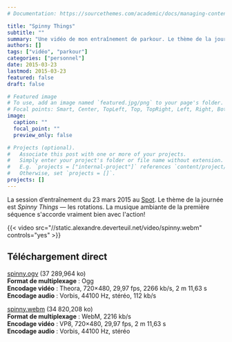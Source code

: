 ```yaml
---
# Documentation: https://sourcethemes.com/academic/docs/managing-content/

title: "Spinny Things"
subtitle: ""
summary: "Une vidéo de mon entraînement de parkour. Le thème de la journée sont les rotation."
authors: []
tags: ["vidéo", "parkour"]
categories: ["personnel"]
date: 2015-03-23
lastmod: 2015-03-23
featured: false
draft: false

# Featured image
# To use, add an image named `featured.jpg/png` to your page's folder.
# Focal points: Smart, Center, TopLeft, Top, TopRight, Left, Right, BottomLeft, Bottom, BottomRight.
image:
  caption: ""
  focal_point: ""
  preview_only: false

# Projects (optional).
#   Associate this post with one or more of your projects.
#   Simply enter your project's folder or file name without extension.
#   E.g. `projects = ["internal-project"]` references `content/project/deep-learning/index.md`.
#   Otherwise, set `projects = []`.
projects: []
---
```


La session d’entraînement du 23 mars 2015 au [Spot](http://thespotmontreal.com/). Le thème de la journée est *Spinny Things* &mdash; les rotations. La musique ambiante de la première séquence s'accorde vraiment bien avec l'action!

{{< video src="//static.alexandre.deverteuil.net/video/spinny.webm" controls="yes" >}}

## Téléchargement direct

[spinny.ogv](//static.alexandre.deverteuil.net/video/spinny.ogv) (37&nbsp;289,964&nbsp;ko)  
**Format de multiplexage**&nbsp;: Ogg  
**Encodage vidéo**&nbsp;: Theora, 720×480, 29,97&nbsp;fps, 2266&nbsp;kb/s, 2&nbsp;m 11,63&nbsp;s  
**Encodage audio**&nbsp;: Vorbis, 44100&nbsp;Hz, stéréo, 112&nbsp;kb/s

[spinny.webm](//static.alexandre.deverteuil.net/video/spinny.webm) (34&nbsp;820,208&nbsp;ko)  
**Format de multiplexage**&nbsp;: WebM, 2216&nbsp;kb/s  
**Encodage vidéo**&nbsp;: VP8, 720×480, 29,97&nbsp;fps, 2&nbsp;m 11,63&nbsp;s  
**Encodage audio**&nbsp;: Vorbis, 44100&nbsp;Hz, stéréo
